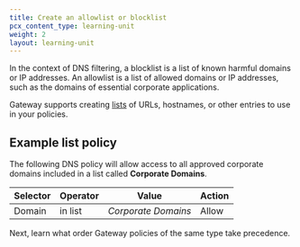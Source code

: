 ```yaml
---
title: Create an allowlist or blocklist
pcx_content_type: learning-unit
weight: 2
layout: learning-unit
---
```


In the context of DNS filtering, a blocklist is a list of known harmful domains or IP addresses. An allowlist is a list of allowed domains or IP addresses, such as the domains of essential corporate applications.

Gateway supports creating [lists](/cloudflare-one/policies/gateway/lists/) of URLs, hostnames, or other entries to use in your policies.

## Example list policy

The following DNS policy will allow access to all approved corporate domains included in a list called **Corporate Domains**.

| Selector | Operator | Value               | Action |
| -------- | -------- | ------------------- | ------ |
| Domain   | in list  | *Corporate Domains* | Allow  |

Next, learn what order Gateway policies of the same type take precedence.
